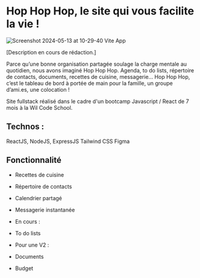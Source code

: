 # Hop Hop Hop, le site qui vous facilite la vie !


![Screenshot 2024-05-13 at 10-29-40 Vite App](https://github.com/ArthurVS05/wcs-p3_hop-hop-hop/assets/113375897/b5ef68ae-7ca0-444f-a42f-285ffc7228bd)

[Description en cours de rédaction.]

Parce qu’une bonne organisation partagée soulage la charge mentale au quotidien, nous avons imaginé Hop Hop Hop.
Agenda, to do lists,  répertoire de contacts, documents, recettes de cuisine, messagerie... Hop Hop Hop, c’est le tableau de bord à portée de main pour la famille, un groupe d’ami.es, une colocation !

Site fullstack réalisé dans le cadre d'un bootcamp Javascript / React de 7 mois à la Wil Code School.



## Technos :

ReactJS, NodeJS, ExpressJS
Tailwind CSS
Figma

## Fonctionnalité

- Recettes de cuisine
- Répertoire de contacts
- Calendrier partagé
- Messagerie instantanée

- En cours :
- To do lists

- Pour une V2 :
- Documents
- Budget
